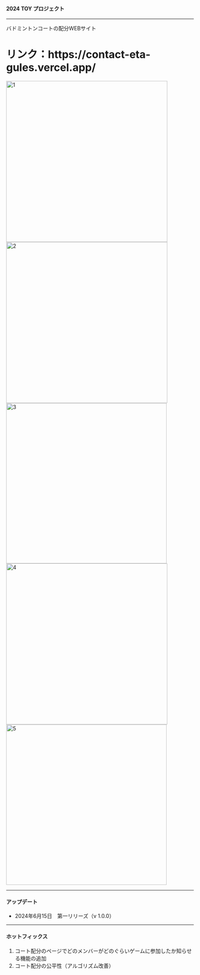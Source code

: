 #### 2024 TOY プロジェクト
---
バドミントンコートの配分WEBサイト

<h1>リンク：https://contact-eta-gules.vercel.app/</h1>

<img width="433" alt="1" src="https://github.com/Yang-Min-Seok/contact/assets/83502596/a444c3b0-608e-4855-b5c9-d33e80d1cc7c">
<br>
<img width="433" alt="2" src="https://github.com/Yang-Min-Seok/contact/assets/83502596/ac3d6d3d-5efc-42d0-b273-133954bd95ec">
<br>
<img width="431" alt="3" src="https://github.com/Yang-Min-Seok/contact/assets/83502596/72ac1bdd-3e55-4a6c-8666-b4ace5a12204">
<br>
<img width="433" alt="4" src="https://github.com/Yang-Min-Seok/contact/assets/83502596/1d04db3e-b545-4fe1-b48d-8a2a34f34d9b">
<br>
<img width="431" alt="5" src="https://github.com/Yang-Min-Seok/contact/assets/83502596/436ce374-d1f3-46d8-8624-452bb2ec327f">

---
#### アップデート
+ 2024年6月15日　第一リリーズ（v 1.0.0）

---
#### ホットフィックス
1. コート配分のページでどのメンバーがどのぐらいゲームに参加したか知らせる機能の追加
2. コート配分の公平性（アルゴリズム改善）